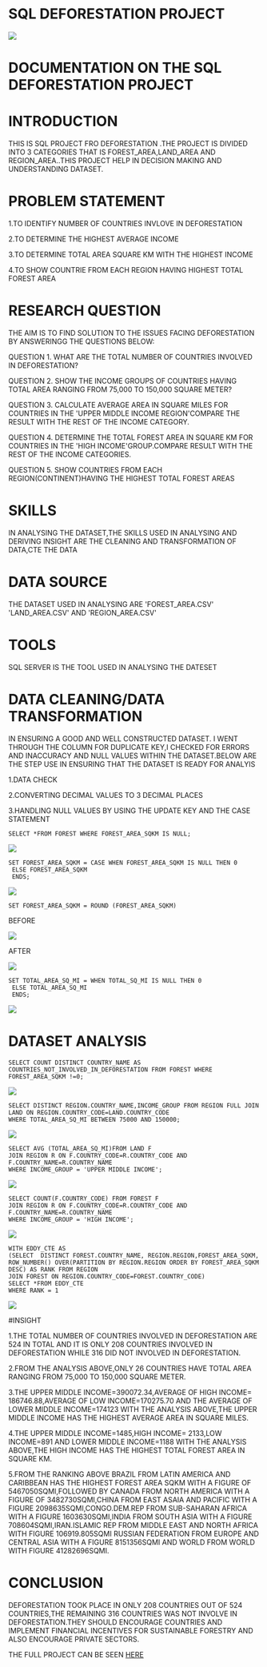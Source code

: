 # SQL DEFORESTATION PROJECT

![](https://github.com/akpanmary46/SQL1/blob/main/IMAGE%20OF%20DEFORESTATION.png)

# DOCUMENTATION ON THE SQL DEFORESTATION PROJECT

# INTRODUCTION
THIS IS SQL PROJECT FRO DEFORESTATION .THE PROJECT IS DIVIDED INTO 3 CATEGORIES THAT IS FOREST_AREA,LAND_AREA AND REGION_AREA..THIS PROJECT HELP IN DECISION MAKING AND UNDERSTANDING DATASET.

# PROBLEM STATEMENT
1.TO IDENTIFY NUMBER OF COUNTRIES INVLOVE IN DEFORESTATION

2.TO DETERMINE THE HIGHEST AVERAGE INCOME

3.TO DETERMINE TOTAL AREA SQUARE KM WITH THE HIGHEST INCOME

4.TO SHOW COUNTRIE FROM EACH REGION HAVING HIGHEST TOTAL FOREST AREA


# RESEARCH QUESTION
THE AIM IS TO FIND SOLUTION TO THE ISSUES FACING DEFORESTATION BY ANSWERINGG THE QUESTIONS BELOW:

QUESTION 1. WHAT ARE THE TOTAL NUMBER OF COUNTRIES INVOLVED IN DEFORESTATION?

QUESTION 2. SHOW THE INCOME GROUPS OF COUNTRIES HAVING TOTAL AREA RANGING FROM 75,000 TO 150,000 SQUARE METER?

QUESTION 3. CALCULATE AVERAGE AREA IN SQUARE MILES FOR COUNTRIES IN THE 'UPPER MIDDLE INCOME REGION'COMPARE THE RESULT WITH THE REST OF THE INCOME CATEGORY.

QUESTION 4. DETERMINE THE TOTAL FOREST AREA IN SQUARE KM FOR COUNTRIES IN THE 'HIGH INCOME'GROUP.COMPARE RESULT WITH THE REST OF THE  INCOME  CATEGORIES.

QUESTION 5. SHOW COUNTRIES FROM EACH REGION(CONTINENT)HAVING THE HIGHEST TOTAL FOREST AREAS

# SKILLS
IN ANALYSING THE DATASET,THE SKILLS USED IN ANALYSING AND DERIVING INSIGHT ARE THE CLEANING AND TRANSFORMATION OF DATA,CTE THE DATA 

# DATA SOURCE
THE DATASET USED IN ANALYSING ARE 'FOREST_AREA.CSV' 'LAND_AREA.CSV' AND 'REGION_AREA.CSV'

# TOOLS
SQL SERVER IS THE TOOL USED IN ANALYSING THE DATESET

# DATA CLEANING/DATA TRANSFORMATION
IN ENSURING A GOOD AND WELL CONSTRUCTED DATASET. I WENT THROUGH THE COLUMN FOR DUPLICATE KEY,I CHECKED FOR ERRORS AND INACCURACY AND NULL VALUES WITHIN THE DATASET.BELOW ARE THE STEP USE IN ENSURING THAT THE DATASET IS READY FOR ANALYIS 

1.DATA CHECK

2.CONVERTING DECIMAL VALUES TO 3 DECIMAL PLACES 

3.HANDLING NULL VALUES BY USING THE UPDATE KEY AND THE CASE STATEMENT

```
SELECT *FROM FOREST WHERE FOREST_AREA_SQKM IS NULL;
```

![](https://github.com/akpanmary46/SQL1/blob/main/DATA%20CLEANING%201.png)

```
SET FOREST_AREA_SQKM = CASE WHEN FOREST_AREA_SQKM IS NULL THEN 0
 ELSE FOREST_AREA_SQKM
 ENDS;
```
![](https://github.com/akpanmary46/SQL1/blob/main/CLEANING%202.png)

```
SET FOREST_AREA_SQKM = ROUND (FOREST_AREA_SQKM)
```


BEFORE

![](https://github.com/akpanmary46/SQL1/blob/main/DIRTY%20DATA%20DECIMAL.png)

AFTER

![](https://github.com/akpanmary46/SQL1/blob/main/CLEAN%20DECIMAL.png)

```
SET TOTAL_AREA_SQ_MI = WHEN TOTAL_SQ_MI IS NULL THEN 0
 ELSE TOTAL_AREA_SQ_MI
 ENDS;
```
 
 ![](https://github.com/akpanmary46/SQL1/blob/main/CLEAN%20LAND%20WHEN%20IS%200.png)

# DATASET ANALYSIS

```
SELECT COUNT DISTINCT COUNTRY_NAME AS COUNTRIES_NOT_INVOLVED_IN_DEFORESTATION FROM FOREST WHERE FOREST_AREA_SQKM !=0;
```
  
![](https://github.com/akpanmary46/SQL1/blob/main/SQL%20PROJECT%201.png)

```
SELECT DISTINCT REGION.COUNTRY_NAME,INCOME_GROUP FROM REGION FULL JOIN LAND ON REGION.COUNTRY_CODE=LAND.COUNTRY_CODE
WHERE TOTAL_AREA_SQ_MI BETWEEN 75000 AND 150000;
```

![](https://github.com/akpanmary46/SQL1/blob/main/SQL%20PROJECT%20Q2.JPG)

```
SELECT AVG (TOTAL_AREA_SQ_MI)FROM LAND F
JOIN REGION R ON F.COUNTRY_CODE=R.COUNTRY_CODE AND F.COUNTRY_NAME=R.COUNTRY_NAME
WHERE INCOME_GROUP = 'UPPER MIDDLE INCOME';
```
![](https://github.com/akpanmary46/SQL1/blob/main/SQL%20PROJECT%20Q3.png)

```
SELECT COUNT(F.COUNTRY_CODE) FROM FOREST F
JOIN REGION R ON F.COUNTRY_CODE=R.COUNTRY_CODE AND F.COUNTRY_NAME=R.COUNTRY_NAME
WHERE INCOME_GROUP = 'HIGH INCOME';
```
![](https://github.com/akpanmary46/SQL1/blob/main/SQL%20PROJECT%20Q4.png)

```
WITH EDDY_CTE AS
(SELECT  DISTINCT FOREST.COUNTRY_NAME, REGION.REGION,FOREST_AREA_SQKM,
ROW_NUMBER() OVER(PARTITION BY REGION.REGION ORDER BY FOREST_AREA_SQKM DESC) AS RANK FROM REGION
JOIN FOREST ON REGION.COUNTRY_CODE=FOREST.COUNTRY_CODE)
SELECT *FROM EDDY_CTE
WHERE RANK = 1
```
![](https://github.com/akpanmary46/SQL1/blob/main/SQL%20PROJECT%20Q5.png)


#INSIGHT

1.THE TOTAL NUMBER OF COUNTRIES INVOLVED IN DEFORESTATION ARE 524 IN TOTAL AND IT IS ONLY 208 COUNTRIES INVOLVED IN DEFORESTATION WHILE 316 DID NOT INVOLVED IN DEFORESTATION.

2.FROM THE ANALYSIS ABOVE,ONLY 26 COUNTRIES HAVE TOTAL AREA RANGING FROM 75,000 TO 150,000 SQUARE METER.

3.THE UPPER MIDDLE INCOME=390072.34,AVERAGE OF HIGH INCOME= 186746.88,AVERAGE OF LOW INCOME=170275.70 AND THE AVERAGE OF LOWER MIDDLE INCOME=174123 WITH THE ANALYSIS ABOVE,THE UPPER MIDDLE INCOME HAS THE HIGHEST AVERAGE AREA IN SQUARE MILES.

4.THE UPPER MIDDLE INCOME=1485,HIGH INCOME= 2133,LOW INCOME=891 AND LOWER MIDDLE INCOME=1188 WITH THE ANALYSIS ABOVE,THE HIGH INCOME HAS THE HIGHEST TOTAL FOREST AREA IN SQUARE KM.

5.FROM THE RANKING ABOVE BRAZIL FROM LATIN AMERICA AND CARIBBEAN HAS THE HIGHEST FOREST AREA SQKM WITH A FIGURE OF 5467050SQMI,FOLLOWED BY CANADA FROM NORTH AMERICA WITH A FIGURE OF 3482730SQMI,CHINA FROM EAST ASAIA AND PACIFIC WITH A FIGURE 2098635SQMI,CONGO.DEM.REP FROM SUB-SAHARAN AFRICA WITH A FIGURE 1603630SQMI,INDIA FROM SOUTH ASIA WITH A FIGURE 708604SQMI,IRAN.ISLAMIC REP FROM MIDDLE EAST AND NORTH AFRICA WITH FIGURE 106919.805SQMI RUSSIAN FEDERATION FROM EUROPE AND CENTRAL ASIA WITH A FIGURE 8151356SQMI AND WORLD FROM WORLD WITH FIGURE 41282696SQMI.

# CONCLUSION
DEFORESTATION TOOK PLACE IN ONLY 208 COUNTRIES OUT OF 524 COUNTRIES,THE REMAINING 316 COUNTRIES WAS NOT INVOLVE IN DEFORESTATION.THEY SHOULD ENCOURAGE COUNTRIES AND IMPLEMENT FINANCIAL INCENTIVES FOR SUSTAINABLE FORESTRY AND ALSO ENCOURAGE PRIVATE SECTORS.











THE FULL PROJECT CAN BE SEEN [HERE](https://github.com/akpanmary46/SQL1/blob/main/PROJECT%20WORK.sql)
